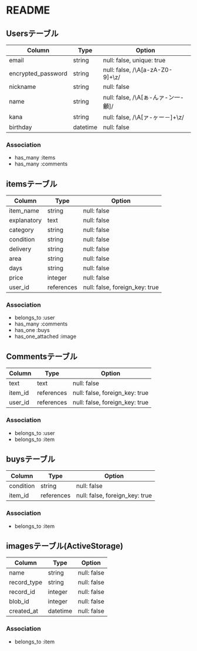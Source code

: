 # README

## Usersテーブル

| Column             | Type     | Option                           |
| ------------------ | -------- | -------------------------------- |
| email              | string   | null: false, unique: true        |
| encrypted_password | string   | null: false, /\A[a-zA-Z0-9]+\z/  |
| nickname           | string   | null: false                      |
| name               | string   | null: false, /\A[ぁ-んァ-ン一-龥]/ |
| kana               | string   | null: false, /\A[ァ-ヶー－]+\z/   |
| birthday           | datetime | null: false                      |

### Association
- has_many :items
- has_many :comments

## itemsテーブル

| Column      | Type       | Option                         |
| ----------- | ---------- | ------------------------------ |
| item_name   | string     | null: false                    |
| explanatory | text       | null: false                    |
| category    | string     | null: false                    |
| condition   | string     | null: false                    |
| delivery    | string     | null: false                    |
| area        | string     | null: false                    |
| days        | string     | null: false                    |
| price       | integer    | null: false                    |
| user_id     | references | null: false, foreign_key: true |

### Association
- belongs_to :user
- has_many :comments
- has_one :buys
- has_one_attached :image

## Commentsテーブル
| Column  | Type       | Option                         |
| ------- | ---------- | ------------------------------ |
| text    | text       | null: false                    |
| item_id | references | null: false, foreign_key: true |
| user_id | references | null: false, foreign_key: true |

### Association
- belongs_to :user
- belongs_to :item

## buysテーブル
| Column    | Type       | Option                         |
| --------- | ---------- | ------------------------------ |
| condition | string     | null: false                    |
| item_id   | references | null: false, foreign_key: true |

### Association
- belongs_to :item

## imagesテーブル(ActiveStorage)
| Column      | Type     | Option      |
| ----------- | -------- | ----------- |
| name        | string   | null: false |
| record_type | string   | null: false |
| record_id   | integer  | null: false |
| blob_id     | integer  | null: false |
| created_at  | datetime | null: false |

### Association
- belongs_to :item
